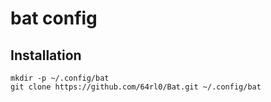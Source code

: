 # bat config

## Installation
```
mkdir -p ~/.config/bat
git clone https://github.com/64rl0/Bat.git ~/.config/bat
```
